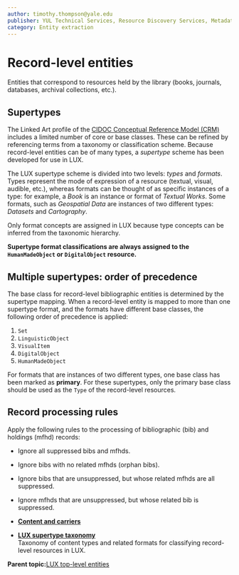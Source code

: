 ```yaml
---
author: timothy.thompson@yale.edu
publisher: YUL Technical Services, Resource Discovery Services, Metadata Services Unit
category: Entity extraction
---
```


# Record-level entities

Entities that correspond to resources held by the library \(books, journals, databases, archival collections, etc.\).

## Supertypes

The Linked Art profile of the [CIDOC Conceptual Reference Model \(CRM\)](http://www.cidoc-crm.org/html/5.0.4/cidoc-crm.html) includes a limited number of core or base classes. These can be refined by referencing terms from a taxonomy or classification scheme. Because record-level entities can be of many types, a *supertype* scheme has been developed for use in LUX.

The LUX supertype scheme is divided into two levels: *types* and *formats*. Types represent the mode of expression of a resource \(textual, visual, audible, etc.\), whereas formats can be thought of as specific instances of a type: for example, a *Book* is an instance or format of *Textual Works*. Some formats, such as *Geospatial Data* are instances of two different types: *Datasets* and *Cartography*.

Only format concepts are assigned in LUX because type concepts can be inferred from the taxonomic hierarchy.

**Supertype format classifications are always assigned to the `HumanMadeObject` or `DigitalObject` resource.**

## Multiple supertypes: order of precedence

The base class for record-level bibliographic entities is determined by the supertype mapping. When a record-level entity is mapped to more than one supertype format, and the formats have different base classes, the following order of precedence is applied:

1.  `Set`
2.  `LinguisticObject`
3.  `VisualItem`
4.  `DigitalObject`
5.  `HumanMadeObject`

For formats that are instances of two different types, one base class has been marked as **primary**. For these supertypes, only the primary base class should be used as the `Type` of the record-level resources.

## Record processing rules

Apply the following rules to the processing of bibliographic \(bib\) and holdings \(mfhd\) records:

-   Ignore all suppressed bibs and mfhds.
-   Ignore bibs with no related mfhds \(orphan bibs\).
-   Ignore bibs that are unsuppressed, but whose related mfhds are all suppressed.
-   Ignore mfhds that are unsuppressed, but whose related bib is suppressed.

-   **[Content and carriers](../tasks/content_and_carriers.md)**  

-   **[LUX supertype taxonomy](../tasks/supertypes/supertypes.md)**  
Taxonomy of content types and related formats for classifying record-level resources in LUX.

**Parent topic:**[LUX top-level entities](../concepts/lux_top-level_entities.md)

